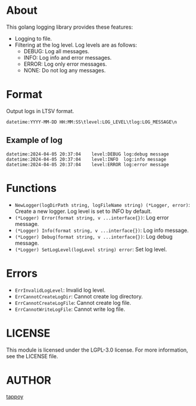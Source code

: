 # About
This golang logging library provides these features:
- Logging to file.
- Filtering at the log level. Log levels are as follows:
  - DEBUG: Log all messages.
  - INFO: Log info and error messages.
  - ERROR: Log only error messages.
  - NONE: Do not log any messages.

# Format
Output logs in LTSV format.
```
datetime:YYYY-MM-DD HH:MM:SS\tlevel:LOG_LEVEL\tlog:LOG_MESSAGE\n
```

## Example of log
```
datetime:2024-04-05 20:37:04	level:DEBUG	log:debug message
datetime:2024-04-05 20:37:04	level:INFO	log:info message
datetime:2024-04-05 20:37:04	level:ERROR	log:error message
```

# Functions
- `NewLogger(logDirPath string, logFileName string) (*Logger, error)`: Create a new logger. Log level is set to INFO by default.
- `(*Logger) Error(format string, v ...interface{})`: Log error message.
- `(*Logger) Info(format string, v ...interface{})`: Log info message.
- `(*Logger) Debug(format string, v ...interface{})`: Log debug message.
- `(*Logger) SetLogLevel(logLevel string) error`: Set log level.

# Errors
- `ErrInvalidLogLevel`: Invalid log level.
- `ErrCannotCreateLogDir`: Cannot create log directory.
- `ErrCannotCreateLogFile`: Cannot create log file.
- `ErrCannotWriteLogFile`: Cannot write log file.

# LICENSE
This module is licensed under the LGPL-3.0 license. For more information, see the LICENSE file.

# AUTHOR
[tappoy](https://github.com/tappoy)
